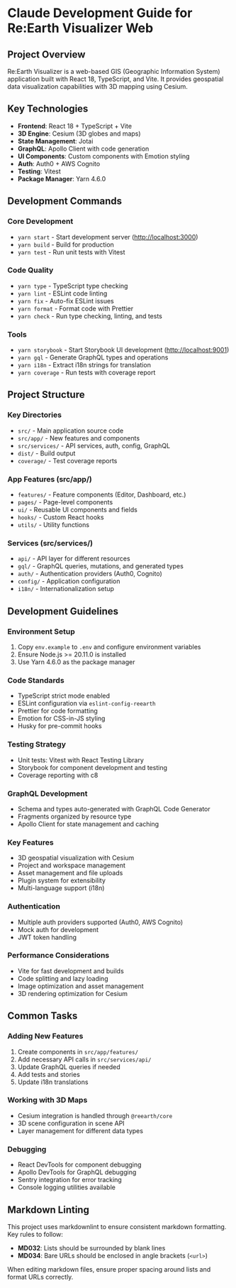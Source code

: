 # Claude Development Guide for Re:Earth Visualizer Web

## Project Overview

Re:Earth Visualizer is a web-based GIS (Geographic Information System) application built with React 18, TypeScript, and Vite. It provides geospatial data visualization capabilities with 3D mapping using Cesium.

## Key Technologies

- **Frontend**: React 18 + TypeScript + Vite
- **3D Engine**: Cesium (3D globes and maps)
- **State Management**: Jotai
- **GraphQL**: Apollo Client with code generation
- **UI Components**: Custom components with Emotion styling
- **Auth**: Auth0 + AWS Cognito
- **Testing**: Vitest
- **Package Manager**: Yarn 4.6.0

## Development Commands

### Core Development

- `yarn start` - Start development server (<http://localhost:3000>)
- `yarn build` - Build for production
- `yarn test` - Run unit tests with Vitest

### Code Quality

- `yarn type` - TypeScript type checking
- `yarn lint` - ESLint code linting
- `yarn fix` - Auto-fix ESLint issues
- `yarn format` - Format code with Prettier
- `yarn check` - Run type checking, linting, and tests

### Tools

- `yarn storybook` - Start Storybook UI development (<http://localhost:9001>)
- `yarn gql` - Generate GraphQL types and operations
- `yarn i18n` - Extract i18n strings for translation
- `yarn coverage` - Run tests with coverage report

## Project Structure

### Key Directories

- `src/` - Main application source code
- `src/app/` - New features and components
- `src/services/` - API services, auth, config, GraphQL
- `dist/` - Build output
- `coverage/` - Test coverage reports

### App Features (src/app/)

- `features/` - Feature components (Editor, Dashboard, etc.)
- `pages/` - Page-level components
- `ui/` - Reusable UI components and fields
- `hooks/` - Custom React hooks
- `utils/` - Utility functions

### Services (src/services/)

- `api/` - API layer for different resources
- `gql/` - GraphQL queries, mutations, and generated types
- `auth/` - Authentication providers (Auth0, Cognito)
- `config/` - Application configuration
- `i18n/` - Internationalization setup

## Development Guidelines

### Environment Setup

1. Copy `env.example` to `.env` and configure environment variables
2. Ensure Node.js >= 20.11.0 is installed
3. Use Yarn 4.6.0 as the package manager

### Code Standards

- TypeScript strict mode enabled
- ESLint configuration via `eslint-config-reearth`
- Prettier for code formatting
- Emotion for CSS-in-JS styling
- Husky for pre-commit hooks

### Testing Strategy

- Unit tests: Vitest with React Testing Library
- Storybook for component development and testing
- Coverage reporting with c8

### GraphQL Development

- Schema and types auto-generated with GraphQL Code Generator
- Fragments organized by resource type
- Apollo Client for state management and caching

### Key Features

- 3D geospatial visualization with Cesium
- Project and workspace management
- Asset management and file uploads
- Plugin system for extensibility
- Multi-language support (i18n)

### Authentication

- Multiple auth providers supported (Auth0, AWS Cognito)
- Mock auth for development
- JWT token handling

### Performance Considerations

- Vite for fast development and builds
- Code splitting and lazy loading
- Image optimization and asset management
- 3D rendering optimization for Cesium

## Common Tasks

### Adding New Features

1. Create components in `src/app/features/`
2. Add necessary API calls in `src/services/api/`
3. Update GraphQL queries if needed
4. Add tests and stories
5. Update i18n translations

### Working with 3D Maps

- Cesium integration is handled through `@reearth/core`
- 3D scene configuration in scene API
- Layer management for different data types

### Debugging

- React DevTools for component debugging
- Apollo DevTools for GraphQL debugging
- Sentry integration for error tracking
- Console logging utilities available

## Markdown Linting

This project uses markdownlint to ensure consistent markdown formatting. Key rules to follow:

- **MD032**: Lists should be surrounded by blank lines
- **MD034**: Bare URLs should be enclosed in angle brackets (`<url>`)

When editing markdown files, ensure proper spacing around lists and format URLs correctly.

